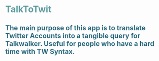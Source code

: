 <h1 style="color: #5e9ca0;">TalkToTwit&nbsp;</h1>
<h2 style="color: #2e6c80;">The main purpose of this app is to translate Twitter Accounts into a tangible query for Talkwalker. Useful for people who have a hard time with TW Syntax.</h2